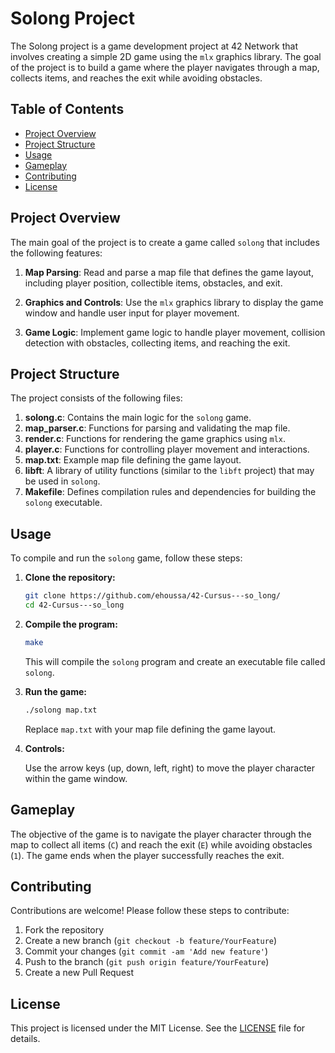 # Solong Project

The Solong project is a game development project at 42 Network that involves creating a simple 2D game using the `mlx` graphics library. The goal of the project is to build a game where the player navigates through a map, collects items, and reaches the exit while avoiding obstacles.

## Table of Contents

- [Project Overview](#project-overview)
- [Project Structure](#project-structure)
- [Usage](#usage)
- [Gameplay](#gameplay)
- [Contributing](#contributing)
- [License](#license)

## Project Overview

The main goal of the project is to create a game called `solong` that includes the following features:

1. **Map Parsing**: Read and parse a map file that defines the game layout, including player position, collectible items, obstacles, and exit.
   
2. **Graphics and Controls**: Use the `mlx` graphics library to display the game window and handle user input for player movement.

3. **Game Logic**: Implement game logic to handle player movement, collision detection with obstacles, collecting items, and reaching the exit.

## Project Structure

The project consists of the following files:

1. **solong.c**: Contains the main logic for the `solong` game.
2. **map_parser.c**: Functions for parsing and validating the map file.
3. **render.c**: Functions for rendering the game graphics using `mlx`.
4. **player.c**: Functions for controlling player movement and interactions.
5. **map.txt**: Example map file defining the game layout.
6. **libft**: A library of utility functions (similar to the `libft` project) that may be used in `solong`.
7. **Makefile**: Defines compilation rules and dependencies for building the `solong` executable.

## Usage

To compile and run the `solong` game, follow these steps:

1. **Clone the repository:**

    ```bash
    git clone https://github.com/ehoussa/42-Cursus---so_long/
    cd 42-Cursus---so_long
    ```

2. **Compile the program:**

    ```bash
    make
    ```

    This will compile the `solong` program and create an executable file called `solong`.

3. **Run the game:**

    ```bash
    ./solong map.txt
    ```

    Replace `map.txt` with your map file defining the game layout.

4. **Controls:**

    Use the arrow keys (up, down, left, right) to move the player character within the game window.

## Gameplay

The objective of the game is to navigate the player character through the map to collect all items (`C`) and reach the exit (`E`) while avoiding obstacles (`1`). The game ends when the player successfully reaches the exit.

## Contributing

Contributions are welcome! Please follow these steps to contribute:

1. Fork the repository
2. Create a new branch (`git checkout -b feature/YourFeature`)
3. Commit your changes (`git commit -am 'Add new feature'`)
4. Push to the branch (`git push origin feature/YourFeature`)
5. Create a new Pull Request

## License

This project is licensed under the MIT License. See the [LICENSE](LICENSE) file for details.
